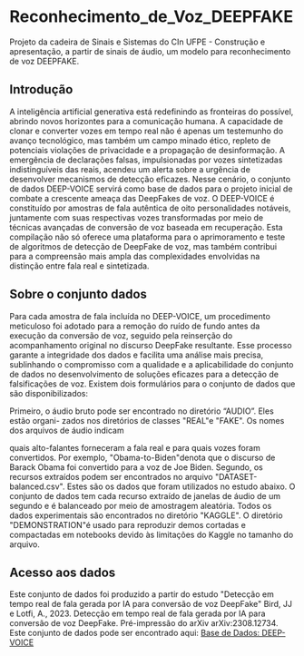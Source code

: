 # Reconhecimento_de_Voz_DEEPFAKE
Projeto da cadeira de Sinais e Sistemas do CIn UFPE - Construção e apresentação, a partir de sinais de áudio, um modelo para reconhecimento de voz DEEPFAKE.

## Introdução
A inteligência artificial generativa está redefinindo as fronteiras do possível, abrindo
novos horizontes para a comunicação humana. A capacidade de clonar e converter vozes em
tempo real não é apenas um testemunho do avanço tecnológico, mas também um campo minado
ético, repleto de potenciais violações de privacidade e a propagação de desinformação. A
emergência de declarações falsas, impulsionadas por vozes sintetizadas indistinguíveis das reais,
acendeu um alerta sobre a urgência de desenvolver mecanismos de detecção eficazes.
Nesse cenário, o conjunto de dados DEEP-VOICE servirá como base de dados para
o projeto inicial de combate a crescente ameaça das DeepFakes de voz. O DEEP-VOICE é
constituído por amostras de fala autêntica de oito personalidades notáveis, juntamente com suas
respectivas vozes transformadas por meio de técnicas avançadas de conversão de voz baseada
em recuperação. Esta compilação não só oferece uma plataforma para o aprimoramento e teste
de algoritmos de detecção de DeepFake de voz, mas também contribui para a compreensão mais
ampla das complexidades envolvidas na distinção entre fala real e sintetizada.

## Sobre o conjunto dados
Para cada amostra de fala incluída no DEEP-VOICE, um procedimento meticuloso foi
adotado para a remoção do ruído de fundo antes da execução da conversão de voz, seguido pela
reinserção do acompanhamento original no discurso DeepFake resultante. Esse processo garante
a integridade dos dados e facilita uma análise mais precisa, sublinhando o compromisso com a
qualidade e a aplicabilidade do conjunto de dados no desenvolvimento de soluções eficazes para
a detecção de falsificações de voz.
Existem dois formulários para o conjunto de dados que são disponibilizados:

Primeiro, o áudio bruto pode ser encontrado no diretório “AUDIO”. Eles estão organi-
zados nos diretórios de classes "REAL"e "FAKE". Os nomes dos arquivos de áudio indicam

quais alto-falantes forneceram a fala real e para quais vozes foram convertidos. Por exemplo,
"Obama-to-Biden"denota que o discurso de Barack Obama foi convertido para a voz de Joe
Biden.
Segundo, os recursos extraídos podem ser encontrados no arquivo "DATASET-balanced.csv".
Estes são os dados que foram utilizados no estudo abaixo. O conjunto de dados tem cada recurso
extraído de janelas de áudio de um segundo e é balanceado por meio de amostragem aleatória.
Todos os dados experimentais são encontrados no diretório "KAGGLE". O diretório
"DEMONSTRATION"é usado para reproduzir demos cortadas e compactadas em notebooks
devido às limitações do Kaggle no tamanho do arquivo.

## Acesso aos dados
Este conjunto de dados foi produzido a partir do estudo "Detecção em tempo real de fala
gerada por IA para conversão de voz DeepFake"
Bird, JJ e Lotfi, A., 2023. Detecção em tempo real de fala gerada por IA para
conversão de voz DeepFake. Pré-impressão do arXiv arXiv:2308.12734.
Este conjunto de dados pode ser encontrado aqui: [Base de Dados: DEEP-VOICE](https://www.kaggle.com/datasets/birdy654/deep-voice-deepfake-voice-recognition/data)
